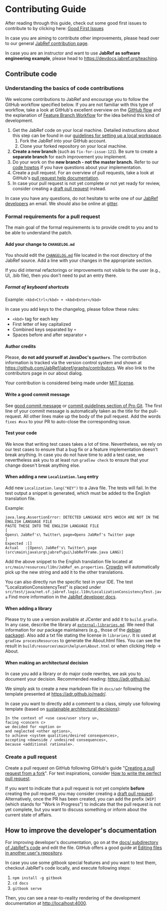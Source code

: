 # Contributing Guide

After reading through this guide, check out some good first issues to contribute to by clicking here: [Good First Issues](https://github.com/JabRef/jabref/issues?q=is%3Aissue+is%3Aopen+label%3A%22good+first+issue%22)

In case you are aiming to contribute other improvements, please head over to our general [JabRef contribution page](https://docs.jabref.org/faqcontributing).

In case you are an instructor and want to use **JabRef as software engineering example**, please head to <https://devdocs.jabref.org/teaching>.

## Contribute code

### Understanding the basics of code contributions

We welcome contributions to JabRef and encourage you to follow the GitHub workflow specified below. If you are not familiar with this type of workflow, take a look at GitHub's excellent overview on the [GitHub flow](https://guides.github.com/introduction/flow/index.html) and the explanation of [Feature Branch Workflow](https://atlassian.com/git/tutorials/comparing-workflows#feature-branch-workflow) for the idea behind this kind of development.

1. Get the JabRef code on your local machine. Detailed instructions about this step can be found in our [guidelines for setting up a local workspace](https://devdocs.jabref.org/getting-into-the-code/guidelines-for-setting-up-a-local-workspace).
    1. Fork the JabRef into your GitHub account.
    2. Clone your forked repository on your local machine.
2. **Create a new branch** (such as `fix-for-issue-121`). Be sure to create a **separate branch** for each improvement you implement.
3. Do your work on the **new branch - not the master branch.** Refer to our [code howtos](https://devdocs.jabref.org/getting-into-the-code/code-howtos) if you have questions about your implementation.
4. Create a pull request. For an overview of pull requests, take a look at GitHub's [pull request help documentation](https://help.github.com/articles/about-pull-requests/).
5. In case your pull request is not yet complete or not yet ready for review, consider creating a [draft pull request](https://github.blog/2019-02-14-introducing-draft-pull-requests/) instead.

In case you have any questions, do not hesitate to write one of our [JabRef developers](https://github.com/orgs/JabRef/teams/developers) an email.
We should also be online at [gitter](https://gitter.im/JabRef/jabref).

### Formal requirements for a pull request

The main goal of the formal requirements is to provide credit to you and to be able to understand the patch.

#### Add your change to `CHANGELOG.md`

You should edit the [`CHANGELOG.md`](https://github.com/JabRef/jabref/blob/master/CHANGELOG.md#changelog) file located in the root directory of the JabRef source.
Add a line with your changes in the appropriate section.

If you did internal refactorings or improvements not visible to the user (e.g., UI, .bib file), then you don't need to put an entry there.

##### Format of keyboard shortcuts

Example: `<kbd>Ctrl</kbd> + <kbd>Enter</kbd>`

In case you add keys to the changelog, please follow these rules:

- `<kbd>` tag for each key
- First letter of key capitalized
- Combined keys separated by `+`
- Spaces before and after separator `+`

#### Author credits

Please, **do not add yourself at JavaDoc's `@authors`**.
The contribution information is tracked via the version control system and shown at <https://github.com/JabRef/jabref/graphs/contributors>.
We also link to the contributors page in our about dialog.

Your contribution is considered being made under [MIT license](https://tldrlegal.com/license/mit-license).

#### Write a good commit message

See [good commit message] or [commit guidelines section of Pro Git].
The first line of your commit message is automatically taken as the title for the pull-request.
All other lines make up the body of the pull request. Add the words `fixes #xxx` to your PR to auto-close the corresponding issue.

#### Test your code

We know that writing test cases takes a lot of time.
Nevertheless, we rely on our test cases to ensure that a bug fix or a feature implementation doesn't break anything.
In case you do not have time to add a test case, we nevertheless ask you to at least run `gradlew check` to ensure that your change doesn't break anything else.

#### When adding a new `Localization.lang` entry

Add new `Localization.lang("KEY")` to a Java file.
The tests will fail. In the test output a snippet is generated, which must be added to the English translation file.

Example:

```text
java.lang.AssertionError: DETECTED LANGUAGE KEYS WHICH ARE NOT IN THE ENGLISH LANGUAGE FILE
PASTE THESE INTO THE ENGLISH LANGUAGE FILE
[
Opens\ JabRef's\ Twitter\ page=Opens JabRef's Twitter page
]
Expected :[]
Actual   :[Opens\ JabRef's\ Twitter\ page (src\main\java\org\jabref\gui\JabRefFrame.java LANG)]
```

Add the above snippet to the English translation file located at `src/main/resources/l10n/JabRef_en.properties`.
[Crowdin](https://crowdin.com/project/jabref) will automatically pick up the new string and add it to the other translations.

You can also directly run the specific test in your IDE.
The test "LocalizationConsistencyTest" is placed under `src/test/java/net.sf.jabref.logic.l10n/LocalizationConsistencyTest.java`
Find more information in the [JabRef developer docs](https://devdocs.jabref.org/getting-into-the-code/code-howtos#using-localization-correctly).

#### When adding a library

Please try to use a version available at JCenter and add it to `build.gradle`.
In any case, describe the library at [`external-libraries.md`](https://github.com/JabRef/jabref/blob/master/external-libraries.md#external-libraries).
We need that information for our package maintainers (e.g., those of the [debian package](https://tracker.debian.org/pkg/jabref)).
Also add a txt file stating the license in `libraries/`.
It is used at `gradlew processResources` to generate the About.html files.
You can see the result in `build\resources\main\help\en\About.html` or when clicking Help -> About.

#### When making an architectural decision

In case you add a library or do major code rewrites, we ask you to document your decision.
Recommended reading: <https://adr.github.io/>.

We simply ask to create a new markdown file in `docs/adr` following the template presented at <https://adr.github.io/madr/>.

In case you want to directly add a comment to a class, simply use following template (based on [sustainable architectural decisions](https://www.infoq.com/articles/sustainable-architectural-design-decisions)):

```text
In the context of <use case/user story u>,
facing <concern c>
we decided for <option o>
and neglected <other options>,
to achieve <system qualities/desired consequences>,
accepting <downside / undesired consequences>,
because <additional rationale>.
```

### Create a pull request

Create a pull request on GitHub following GitHub's guide "[Creating a pull request from a fork](https://help.github.com/en/github/collaborating-with-issues-and-pull-requests/creating-a-pull-request-from-a-fork)".
For text inspirations, consider [How to write the perfect pull request](https://github.com/blog/1943-how-to-write-the-perfect-pull-request).

If you want to indicate that a pull request is not yet complete **before** creating the pull request, you may consider creating a [draft pull request](https://github.blog/2019-02-14-introducing-draft-pull-requests/).
Alternatively, once the PR has been created, you can add the prefix `[WIP]` (which stands for "Work in Progress") to indicate that the pull request is not yet complete, but you want to discuss something or inform about the current state of affairs.

[commit guidelines section of Pro Git]: http://git-scm.com/book/en/Distributed-Git-Contributing-to-a-Project#Commit-Guidelines
[good commit message]: https://github.com/joelparkerhenderson/git_commit_message

## How to improve the developer's documentation

For improving developer's documentation, go on at the [docs/ subdirectory of JabRef's code](https://github.com/JabRef/jabref/tree/master/docs) and edit the file. GitHub offers a good guide at [Editing files in another user's repository](https://help.github.com/en/github/managing-files-in-a-repository/editing-files-in-another-users-repository).

In case you use some gitbook special features and you want to test them, checkout JabRef's code locally, and execute following steps:

1. `npm install -g gitbook`
2. `cd docs`
3. `gitbook serve`

Then, you can see a near-to-reality rendering of the development documentation at [http://localhost:4000](http://localhost:4000).
